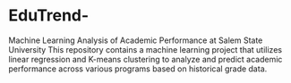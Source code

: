 # EduTrend-
Machine Learning Analysis of Academic Performance at Salem State University This repository contains a machine learning project that utilizes linear regression and K-means clustering to analyze and predict academic performance across various programs based on historical grade data.
